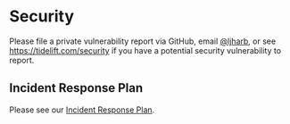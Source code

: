 # Security

Please file a private vulnerability report via GitHub, email [@ljharb](https://github.com/ljharb), or see https://tidelift.com/security if you have a potential security vulnerability to report.

## Incident Response Plan

Please see our [Incident Response Plan](./INCIDENT_RESPONSE_PLAN.md).
